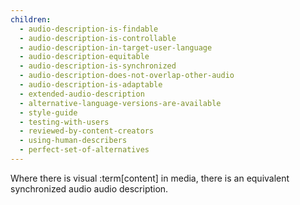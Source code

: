 ```yaml
---
children:
  - audio-description-is-findable
  - audio-description-is-controllable
  - audio-description-in-target-user-language
  - audio-description-equitable
  - audio-description-is-synchronized
  - audio-description-does-not-overlap-other-audio
  - audio-description-is-adaptable
  - extended-audio-description
  - alternative-language-versions-are-available
  - style-guide
  - testing-with-users
  - reviewed-by-content-creators
  - using-human-describers
  - perfect-set-of-alternatives
---
```


Where there is visual :term[content] in media, there is an equivalent synchronized audio audio description.